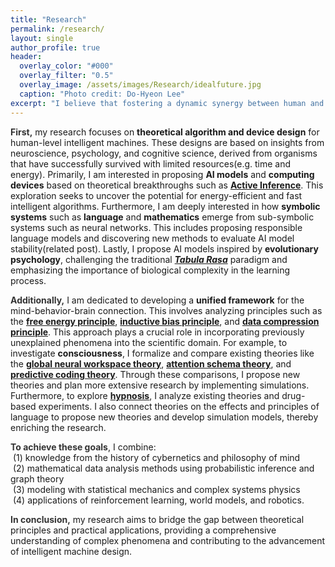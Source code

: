```yaml
---
title: "Research"
permalink: /research/
layout: single
author_profile: true
header:
  overlay_color: "#000"
  overlay_filter: "0.5"
  overlay_image: /assets/images/Research/idealfuture.jpg
  caption: "Photo credit: Do-Hyeon Lee"
excerpt: "I believe that fostering a dynamic synergy between human and machine intelligence will pave the way for a better world. Envisioning a future where truly understanding the intricate connections between mind, behavior, and brain brings forth highly efficient and responsible AI, this collaboration propels humanity and technology into a shared ascent. It empowers us to authentically deepen our understanding of ourselves and the universe."
---
```


<html lang="en">
<head>
    <meta charset="UTF-8">
    <meta name="viewport" content="width=device-width, initial-scale=1.0">
    <title>Research Description</title>
    <style>
        .first-word {
            font-weight: bold;
            color: #333333; /* Example color */
        }
        .bold {
            font-weight: bold;
        }
        .caption {
            color: #888888;
            font-size: 14px;
            text-align: left;
        }
    </style>
</head>
<body>
    <p><span class="first-word">First,</span> my research focuses on <strong>theoretical algorithm and device design</strong> for human-level intelligent machines. These designs are based on insights from neuroscience, psychology, and cognitive science, derived from organisms that have successfully survived with limited resources(e.g. time and energy). Primarily, I am interested in proposing <strong>AI models</strong> and <strong>computing devices</strong> based on theoretical breakthroughs such as <strong><a href="https://direct.mit.edu/books/oa-monograph/5299/Active-InferenceThe-Free-Energy-Principle-in-Mind">Active Inference</a></strong>. This exploration seeks to uncover the potential for energy-efficient and fast intelligent algorithms. Furthermore, I am deeply interested in how <strong>symbolic systems</strong> such as <strong>language</strong> and <strong>mathematics</strong> emerge from sub-symbolic systems such as neural networks. This includes proposing responsible language models and discovering new methods to evaluate AI model stability(related post). Lastly, I propose AI models inspired by <strong>evolutionary psychology</strong>, challenging the traditional <strong><i><a href="https://en.wikipedia.org/wiki/Tabula_rasa">Tabula Rasa</a></i></strong> paradigm and emphasizing the importance of biological complexity in the learning process.</p>
    <p><span class="first-word">Additionally,</span> I am dedicated to developing a <strong>unified framework</strong> for the mind-behavior-brain connection. This involves analyzing principles such as the <strong><a href="https://en.wikipedia.org/wiki/Free_energy_principle">free energy principle</a></strong>, <strong><a href="https://press.princeton.edu/books/paperback/9780691205717/what-makes-us-smart?srsltid=AfmBOop_dR8sjqy7RvLzi3NKNuagv9BGWPHC1dT9s0TR4ZZ42bmF9yVU">inductive bias principle</a></strong>, and <strong><a href="https://arxiv.org/pdf/0812.4360">data compression principle</a></strong>. This approach plays a crucial role in incorporating previously unexplained phenomena into the scientific domain. For example, to investigate <strong>consciousness</strong>, I formalize and compare existing theories like the <strong><a href="https://en.wikipedia.org/wiki/Global_workspace_theory">global neural workspace theory</a></strong>, <strong><a href="https://en.wikipedia.org/wiki/Attention_schema_theory">attention schema theory</a></strong>, and <strong><a href="https://en.wikipedia.org/wiki/Predictive_coding">predictive coding theory</a></strong>. Through these comparisons, I propose new theories and plan more extensive research by implementing simulations. Furthermore, to explore <strong><a href="https://en.wikipedia.org/wiki/Hypnosis">hypnosis</a></strong>, I analyze existing theories and drug-based experiments. I also connect theories on the effects and principles of language to propose new theories and develop simulation models, thereby enriching the research.</p>
    <p><span class="first-word">To achieve these goals</span>, I combine: <br>&nbsp;(1) knowledge from the history of cybernetics and philosophy of mind<br>&nbsp;(2) mathematical data analysis methods using probabilistic inference and graph theory<br>&nbsp;(3) modeling with statistical mechanics and complex systems physics<br>&nbsp;(4) applications of reinforcement learning, world models, and robotics.</p>
    <p><span class="first-word">In conclusion,</span> my research aims to bridge the gap between theoretical principles and practical applications, providing a comprehensive understanding of complex phenomena and contributing to the advancement of intelligent machine design.</p>
</body>
